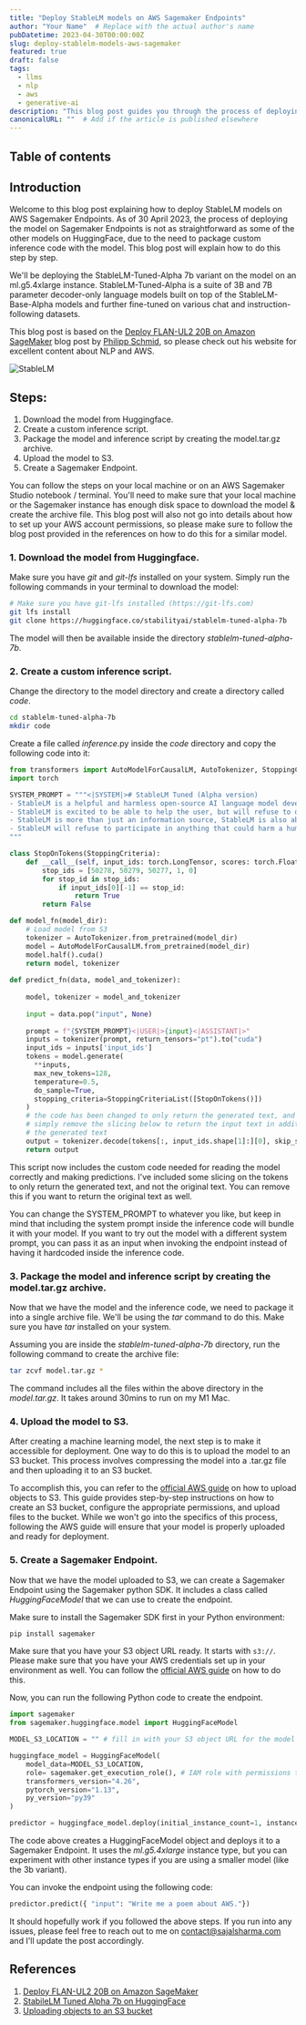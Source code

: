 ```yaml
---
title: "Deploy StableLM models on AWS Sagemaker Endpoints"
author: "Your Name"  # Replace with the actual author's name
pubDatetime: 2023-04-30T00:00:00Z
slug: deploy-stablelm-models-aws-sagemaker
featured: true
draft: false
tags:
  - llms
  - nlp
  - aws
  - generative-ai
description: "This blog post guides you through the process of deploying StableLM models on AWS Sagemaker Endpoints, including creating a custom inference script and setting up the endpoint."
canonicalURL: ""  # Add if the article is published elsewhere
---
```


## Table of contents

## Introduction

Welcome to this blog post explaining how to deploy StableLM models on AWS Sagemaker Endpoints. As of 30 April 2023, the process of deploying the model on Sagemaker Endpoints is not
as straightforward as some of the other models on HuggingFace, due to the need to package custom inference code with the model. This blog post will explain how to do this step by step.

We'll be deploying the StableLM-Tuned-Alpha 7b variant on the model on an ml.g5.4xlarge instance. StableLM-Tuned-Alpha is a suite of 3B and 7B parameter decoder-only language models built on top of the StableLM-Base-Alpha models and further fine-tuned on various chat and instruction-following datasets.

This blog post is based on the [Deploy FLAN-UL2 20B on Amazon SageMaker](https://www.philschmid.de/deploy-flan-ul2-sagemaker) blog post by [Philipp Schmid](https://www.philschmid.de/), so please
check out his website for excellent content about NLP and AWS.

![StableLM](@assets/images/blog/deploying-stablelm/newparrot.png)
<Caption text="StableLM" />

## Steps:
1. Download the model from Huggingface.
2. Create a custom inference script.
3. Package the model and inference script by creating the model.tar.gz archive.
4. Upload the model to S3.
5. Create a Sagemaker Endpoint.

You can follow the steps on your local machine or on an AWS Sagemaker Studio notebook / terminal. You'll need to make sure that your local machine or the Sagemaker instance has enough
disk space to download the model & create the archive file. This blog post will also not go into details about how to set up your AWS account permissions, so please make sure to 
follow the blog post provided in the references on how to do this for a similar model.

### 1. Download the model from Huggingface.

Make sure you have *git* and *git-lfs* installed on your system. Simply run the following commands in your terminal to download the model:

```bash
# Make sure you have git-lfs installed (https://git-lfs.com)
git lfs install
git clone https://huggingface.co/stabilityai/stablelm-tuned-alpha-7b
```

The model will then be available inside the directory *stablelm-tuned-alpha-7b*.

### 2. Create a custom inference script.

Change the directory to the model directory and create a directory called *code*.
```bash
cd stablelm-tuned-alpha-7b
mkdir code
```

Create a file called *inference*.py inside the *code* directory and copy the following code into it:

```python
from transformers import AutoModelForCausalLM, AutoTokenizer, StoppingCriteria, StoppingCriteriaList
import torch

SYSTEM_PROMPT = """<|SYSTEM|># StableLM Tuned (Alpha version)
- StableLM is a helpful and harmless open-source AI language model developed by StabilityAI.
- StableLM is excited to be able to help the user, but will refuse to do anything that could be considered harmful to the user.
- StableLM is more than just an information source, StableLM is also able to write poetry, short stories, and make jokes.
- StableLM will refuse to participate in anything that could harm a human.
"""

class StopOnTokens(StoppingCriteria):
    def __call__(self, input_ids: torch.LongTensor, scores: torch.FloatTensor, **kwargs) -> bool:
        stop_ids = [50278, 50279, 50277, 1, 0]
        for stop_id in stop_ids:
            if input_ids[0][-1] == stop_id:
                return True
        return False

def model_fn(model_dir):
    # Load model from S3
    tokenizer = AutoTokenizer.from_pretrained(model_dir)
    model = AutoModelForCausalLM.from_pretrained(model_dir)
    model.half().cuda()
    return model, tokenizer
    
def predict_fn(data, model_and_tokenizer):
    
    model, tokenizer = model_and_tokenizer
    
    input = data.pop("input", None)
    
    prompt = f"{SYSTEM_PROMPT}<|USER|>{input}<|ASSISTANT|>"
    inputs = tokenizer(prompt, return_tensors="pt").to("cuda")
    input_ids = inputs['input_ids']
    tokens = model.generate(
      **inputs,
      max_new_tokens=128,
      temperature=0.5,
      do_sample=True,
      stopping_criteria=StoppingCriteriaList([StopOnTokens()])
    )
    # the code has been changed to only return the generated text, and not the original text
    # simply remove the slicing below to return the input text in addition to
    # the generated text
    output = tokenizer.decode(tokens[:, input_ids.shape[1]:][0], skip_special_tokens=True)
    return output
```

This script now includes the custom code needed for reading the model correctly and making predictions. I've included some slicing on the tokens to only return the generated text, and not the original text. You can remove this if you want to return the original text as well.

You can change the SYSTEM_PROMPT to whatever you like, but keep in mind that including the system prompt inside the inference code will bundle it with your model.
If you want to try out the model with a different system prompt, you can pass it as an input when invoking the endpoint instead of having it hardcoded inside the inference code.

### 3. Package the model and inference script by creating the model.tar.gz archive.

Now that we have the model and the inference code, we need to package it into a single archive file. We'll be using the *tar* command to do this. Make sure you have *tar* installed on your system.

Assuming you are inside the *stablelm-tuned-alpha-7b* directory, run the following command to create the archive file:

```bash
tar zcvf model.tar.gz *
```

The command includes all the files within the above directory in the *model.tar.gz*. It takes around 30mins to run on my M1 Mac.

### 4. Upload the model to S3.

After creating a machine learning model, the next step is to make it accessible for deployment. One way to do this is to upload the model to an S3 bucket. This process involves compressing the model into a .tar.gz file and then uploading it to an S3 bucket.

To accomplish this, you can refer to the [official AWS guide](https://docs.aws.amazon.com/AmazonS3/latest/userguide/upload-objects.html) on how to upload objects to S3. This guide provides step-by-step instructions on how to create an S3 bucket, configure the appropriate permissions, and upload files to the bucket. While we won't go into the specifics of this process, following the AWS guide will ensure that your model is properly uploaded and ready for deployment.

### 5. Create a Sagemaker Endpoint.

Now that we have the model uploaded to S3, we can create a Sagemaker Endpoint using the Sagemaker python SDK. It includes a class called *HuggingFaceModel* that we can use to create the endpoint.

Make sure to install the Sagemaker SDK first in your Python environment:

```bash
pip install sagemaker
```

Make sure that you have your S3 object URL ready. It starts with `s3://`. Please make sure that you have your AWS credentials set up in your environment as well. You can follow the [official AWS guide](https://docs.aws.amazon.com/cli/latest/userguide/cli-configure-quickstart.html) on how to do this.

Now, you can run the following Python code to create the endpoint.

```python
import sagemaker
from sagemaker.huggingface.model import HuggingFaceModel

MODEL_S3_LOCATION = "" # fill in with your S3 object URL for the model

huggingface_model = HuggingFaceModel(
    model_data=MODEL_S3_LOCATION, 
    role= sagemaker.get_execution_role(), # IAM role with permissions to create an Endpoint
    transformers_version="4.26",
    pytorch_version="1.13",
    py_version="py39"
)

predictor = huggingface_model.deploy(initial_instance_count=1, instance_type="ml.g5.4xlarge")
```

The code above creates a HuggingFaceModel object and deploys it to a Sagemaker Endpoint. It uses the *ml.g5.4xlarge* instance type, but you can experiment with other instance types if you are using a smaller model (like the 3b variant).

You can invoke the endpoint using the following code:

```python
predictor.predict({ "input": "Write me a poem about AWS."})
```

It should hopefully work if you followed the above steps. If you run into any issues, please feel free to reach out to me on contact@sajalsharma.com and I'll update the post accordingly.



## References
1. [Deploy FLAN-UL2 20B on Amazon SageMaker](https://www.philschmid.de/deploy-flan-ul2-sagemaker)
2. [StabileLM Tuned Alpha 7b on HuggingFace](https://huggingface.co/stabilityai/stablelm-tuned-alpha-7b)
3. [Uploading objects to an S3 bucket](https://docs.aws.amazon.com/AmazonS3/latest/userguide/upload-objects.html)